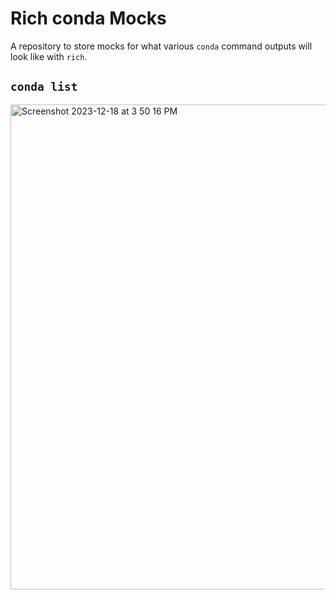 # Rich conda Mocks

A repository to store mocks for what various `conda` command outputs will look like with `rich`.

## `conda list`
<img width="776" alt="Screenshot 2023-12-18 at 3 50 16 PM" src="https://github.com/ForgottenProgramme/rich-conda-mocks/assets/65779580/ee5ed76d-dde5-40af-9852-ef59dde44140">

